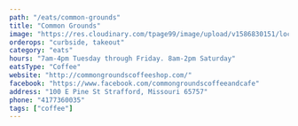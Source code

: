 ```yaml
---
path: "/eats/common-grounds"
title: "Common Grounds"
image: "https://res.cloudinary.com/tpage99/image/upload/v1586830151/local417eats/local417eatslogo.png"
orderops: "curbside, takeout"
category: "eats"
hours: "7am-4pm Tuesday through Friday. 8am-2pm Saturday"
eatsType: "Coffee"
website: "http://commongroundscoffeeshop.com/"
facebook: "https://www.facebook.com/commongroundscoffeeandcafe"
address: "100 E Pine St Strafford, Missouri 65757"
phone: "4177360035"
tags: ["coffee"]
---
```

